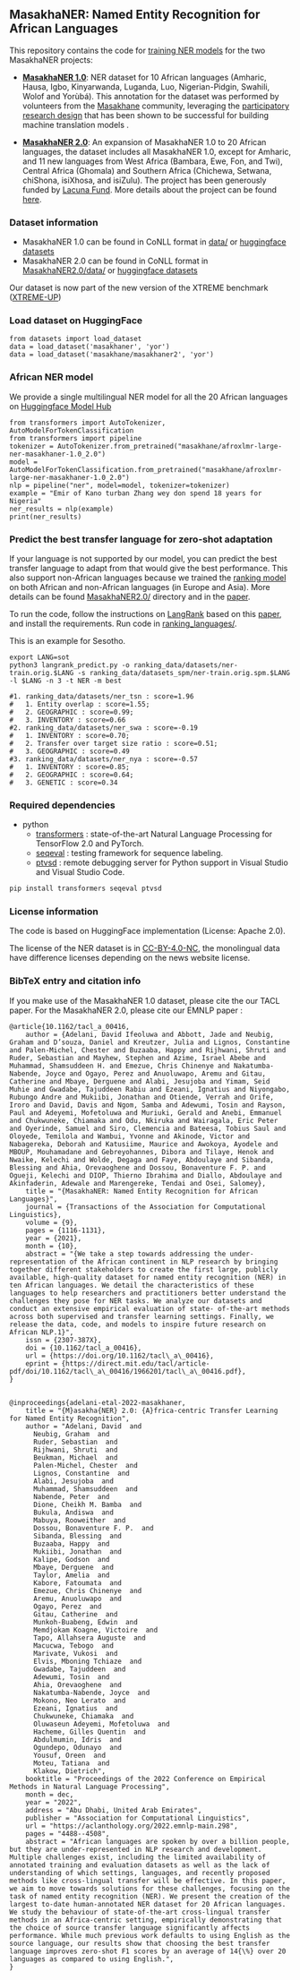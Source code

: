 ## **MasakhaNER: Named Entity Recognition for African Languages**

This repository contains the code for [training NER models](https://github.com/masakhane-io/masakhane-ner/tree/main/code) for the two MasakhaNER projects:

* **[MasakhaNER 1.0](https://direct.mit.edu/tacl/article/doi/10.1162/tacl_a_00416/107614/MasakhaNER-Named-Entity-Recognition-for-African)**: NER dataset for 10 African languages (Amharic, Hausa, Igbo, Kinyarwanda, Luganda, Luo, Nigerian-Pidgin, Swahili, Wolof and Yorùbá). This annotation for the dataset was performed by volunteers from the [Masakhane](https://www.masakhane.io/) community, leveraging the [participatory research design](https://aclanthology.org/2020.findings-emnlp.195/) that has been shown to be successful for building machine translation models . 

* **[MasakhaNER 2.0](https://aclanthology.org/2022.emnlp-main.298/)**: An expansion of MasakhaNER 1.0 to 20 African languages, the dataset includes all MasakhaNER 1.0, except for Amharic, and 11 new languages from West Africa (Bambara, Ewe, Fon, and Twi), Central Africa (Ghomala) and Southern Africa (Chichewa, Setwana, chiShona, isiXhosa, and isiZulu). The project has been generously funded by [Lacuna Fund](https://lacunafund.org/announcing-new-datasets-for-african-languages-2020-natural-language-processing-nlp-awardees/). More details about the project can be found [here](https://github.com/masakhane-io/lacuna_pos_ner). 

### Dataset information
* MasakhaNER 1.0 can be found in CoNLL format in [data/](https://github.com/masakhane-io/masakhane-ner/tree/main/data) or [huggingface datasets](https://huggingface.co/datasets/masakhaner)
* MasakhaNER 2.0 can be found in CoNLL format in [MasakhaNER2.0/data/](https://github.com/masakhane-io/masakhane-ner/tree/main/MasakhaNER2.0/data) or [huggingface datasets](https://huggingface.co/datasets/masakhane/masakhaner2)

Our dataset is now part of the new version of the XTREME benchmark ([XTREME-UP](https://github.com/google-research/xtreme-up))

### Load dataset on HuggingFace
```
from datasets import load_dataset
data = load_dataset('masakhaner', 'yor')
data = load_dataset('masakhane/masakhaner2', 'yor')
```

### African NER model
We provide a single multilingual NER model for all the 20 African languages on [Huggingface Model Hub](https://huggingface.co/masakhane/afroxlmr-large-ner-masakhaner-1.0_2.0)
```
from transformers import AutoTokenizer, AutoModelForTokenClassification
from transformers import pipeline
tokenizer = AutoTokenizer.from_pretrained("masakhane/afroxlmr-large-ner-masakhaner-1.0_2.0")
model = AutoModelForTokenClassification.from_pretrained("masakhane/afroxlmr-large-ner-masakhaner-1.0_2.0")
nlp = pipeline("ner", model=model, tokenizer=tokenizer)
example = "Emir of Kano turban Zhang wey don spend 18 years for Nigeria"
ner_results = nlp(example)
print(ner_results)

```

### Predict the best transfer language for zero-shot adaptation
If your language is not supported by our model, you can predict the best transfer language to adapt from that would give the best performance. This also support non-African languages because we trained the [ranking model](https://github.com/masakhane-io/masakhane-ner/blob/main/MasakhaNER2.0/ranking_languages/pretrained/NER/lgbm_model_all.txt) on both African and non-African languages (in Europe and Asia). More details can be found [MasakhaNER2.0/](https://github.com/masakhane-io/masakhane-ner/tree/main/MasakhaNER2.0) directory and in the [paper](https://aclanthology.org/2022.emnlp-main.298/). 

To run the code, follow the instructions on [LangRank](https://github.com/neulab/langrank) based on this [paper](https://aclanthology.org/P19-1301/), and install the requirements. Run code in [ranking_languages/](https://github.com/masakhane-io/masakhane-ner/tree/main/MasakhaNER2.0/ranking_languages). 

This is an example for Sesotho. 
```
export LANG=sot
python3 langrank_predict.py -o ranking_data/datasets/ner-train.orig.$LANG -s ranking_data/datasets_spm/ner-train.orig.spm.$LANG -l $LANG -n 3 -t NER -m best

#1. ranking_data/datasets/ner_tsn : score=1.96
#	1. Entity overlap : score=1.55; 
#	2. GEOGRAPHIC : score=0.99; 
#	3. INVENTORY : score=0.66
#2. ranking_data/datasets/ner_swa : score=-0.19
#	1. INVENTORY : score=0.70; 
#	2. Transfer over target size ratio : score=0.51; 
#	3. GEOGRAPHIC : score=0.49
#3. ranking_data/datasets/ner_nya : score=-0.57
#	1. INVENTORY : score=0.85; 
#	2. GEOGRAPHIC : score=0.64; 
#	3. GENETIC : score=0.34
```


### Required dependencies
* python
  * [transformers](https://pypi.org/project/transformers/) : state-of-the-art Natural Language Processing for TensorFlow 2.0 and PyTorch.
  * [seqeval](https://pypi.org/project/seqeval/) : testing framework for sequence labeling.
  * [ptvsd](https://pypi.org/project/ptvsd/) : remote debugging server for Python support in Visual Studio and Visual Studio Code.

```bash
pip install transformers seqeval ptvsd
```

### License information
The code is based on HuggingFace implementation (License: Apache 2.0).

The license of the NER dataset is in [CC-BY-4.0-NC](https://creativecommons.org/licenses/by-nc/4.0/), the monolingual data have difference licenses depending on the news website license. 



### BibTeX entry and citation info
If you make use of the MasakhaNER 1.0 dataset, please cite the our TACL paper. For the MasakhaNER 2.0, please cite our EMNLP paper :

```
@article{10.1162/tacl_a_00416,
    author = {Adelani, David Ifeoluwa and Abbott, Jade and Neubig, Graham and D’souza, Daniel and Kreutzer, Julia and Lignos, Constantine and Palen-Michel, Chester and Buzaaba, Happy and Rijhwani, Shruti and Ruder, Sebastian and Mayhew, Stephen and Azime, Israel Abebe and Muhammad, Shamsuddeen H. and Emezue, Chris Chinenye and Nakatumba-Nabende, Joyce and Ogayo, Perez and Anuoluwapo, Aremu and Gitau, Catherine and Mbaye, Derguene and Alabi, Jesujoba and Yimam, Seid Muhie and Gwadabe, Tajuddeen Rabiu and Ezeani, Ignatius and Niyongabo, Rubungo Andre and Mukiibi, Jonathan and Otiende, Verrah and Orife, Iroro and David, Davis and Ngom, Samba and Adewumi, Tosin and Rayson, Paul and Adeyemi, Mofetoluwa and Muriuki, Gerald and Anebi, Emmanuel and Chukwuneke, Chiamaka and Odu, Nkiruka and Wairagala, Eric Peter and Oyerinde, Samuel and Siro, Clemencia and Bateesa, Tobius Saul and Oloyede, Temilola and Wambui, Yvonne and Akinode, Victor and Nabagereka, Deborah and Katusiime, Maurice and Awokoya, Ayodele and MBOUP, Mouhamadane and Gebreyohannes, Dibora and Tilaye, Henok and Nwaike, Kelechi and Wolde, Degaga and Faye, Abdoulaye and Sibanda, Blessing and Ahia, Orevaoghene and Dossou, Bonaventure F. P. and Ogueji, Kelechi and DIOP, Thierno Ibrahima and Diallo, Abdoulaye and Akinfaderin, Adewale and Marengereke, Tendai and Osei, Salomey},
    title = "{MasakhaNER: Named Entity Recognition for African Languages}",
    journal = {Transactions of the Association for Computational Linguistics},
    volume = {9},
    pages = {1116-1131},
    year = {2021},
    month = {10},
    abstract = "{We take a step towards addressing the under- representation of the African continent in NLP research by bringing together different stakeholders to create the first large, publicly available, high-quality dataset for named entity recognition (NER) in ten African languages. We detail the characteristics of these languages to help researchers and practitioners better understand the challenges they pose for NER tasks. We analyze our datasets and conduct an extensive empirical evaluation of state- of-the-art methods across both supervised and transfer learning settings. Finally, we release the data, code, and models to inspire future research on African NLP.1}",
    issn = {2307-387X},
    doi = {10.1162/tacl_a_00416},
    url = {https://doi.org/10.1162/tacl\_a\_00416},
    eprint = {https://direct.mit.edu/tacl/article-pdf/doi/10.1162/tacl\_a\_00416/1966201/tacl\_a\_00416.pdf},
}


@inproceedings{adelani-etal-2022-masakhaner,
    title = "{M}asakha{NER} 2.0: {A}frica-centric Transfer Learning for Named Entity Recognition",
    author = "Adelani, David  and
      Neubig, Graham  and
      Ruder, Sebastian  and
      Rijhwani, Shruti  and
      Beukman, Michael  and
      Palen-Michel, Chester  and
      Lignos, Constantine  and
      Alabi, Jesujoba  and
      Muhammad, Shamsuddeen  and
      Nabende, Peter  and
      Dione, Cheikh M. Bamba  and
      Bukula, Andiswa  and
      Mabuya, Rooweither  and
      Dossou, Bonaventure F. P.  and
      Sibanda, Blessing  and
      Buzaaba, Happy  and
      Mukiibi, Jonathan  and
      Kalipe, Godson  and
      Mbaye, Derguene  and
      Taylor, Amelia  and
      Kabore, Fatoumata  and
      Emezue, Chris Chinenye  and
      Aremu, Anuoluwapo  and
      Ogayo, Perez  and
      Gitau, Catherine  and
      Munkoh-Buabeng, Edwin  and
      Memdjokam Koagne, Victoire  and
      Tapo, Allahsera Auguste  and
      Macucwa, Tebogo  and
      Marivate, Vukosi  and
      Elvis, Mboning Tchiaze  and
      Gwadabe, Tajuddeen  and
      Adewumi, Tosin  and
      Ahia, Orevaoghene  and
      Nakatumba-Nabende, Joyce  and
      Mokono, Neo Lerato  and
      Ezeani, Ignatius  and
      Chukwuneke, Chiamaka  and
      Oluwaseun Adeyemi, Mofetoluwa  and
      Hacheme, Gilles Quentin  and
      Abdulmumin, Idris  and
      Ogundepo, Odunayo  and
      Yousuf, Oreen  and
      Moteu, Tatiana  and
      Klakow, Dietrich",
    booktitle = "Proceedings of the 2022 Conference on Empirical Methods in Natural Language Processing",
    month = dec,
    year = "2022",
    address = "Abu Dhabi, United Arab Emirates",
    publisher = "Association for Computational Linguistics",
    url = "https://aclanthology.org/2022.emnlp-main.298",
    pages = "4488--4508",
    abstract = "African languages are spoken by over a billion people, but they are under-represented in NLP research and development. Multiple challenges exist, including the limited availability of annotated training and evaluation datasets as well as the lack of understanding of which settings, languages, and recently proposed methods like cross-lingual transfer will be effective. In this paper, we aim to move towards solutions for these challenges, focusing on the task of named entity recognition (NER). We present the creation of the largest to-date human-annotated NER dataset for 20 African languages. We study the behaviour of state-of-the-art cross-lingual transfer methods in an Africa-centric setting, empirically demonstrating that the choice of source transfer language significantly affects performance. While much previous work defaults to using English as the source language, our results show that choosing the best transfer language improves zero-shot F1 scores by an average of 14{\%} over 20 languages as compared to using English.",
}
```
